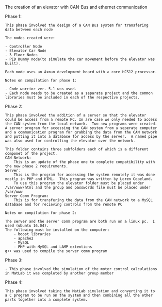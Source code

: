 The creation of an elevator with CAN-Bus and ethernet communication

Phase 1: 

    This phase involved the design of a CAN Bus system for transfering data between each node

    The nodes created were:
    
    - Controller Node
    - Elevator Car Node
    - 3 Floor Nodes
    - PID Dummy node(to simulate the car movement before the elevator was built).
    
    Each node uses an Axman development board with a core HCS12 processor.
    
    Notes on compilation for phase 1:
    
    - Code warrior ver. 5.1 was used.
    - Each node needs to be created as a separate project and the common libraries must be included in each of the respective projects. 
    
 

Phase 2:

    This phase involved the addition of a server so that the elevator could be access from a remote PC. In are case we only needed to access the CAN system from the local network.  Two new programs were created.  A server program for accessing the CAN system from a seperate computer and a communication program for grabbing the data from the CAN network and putting it into a database for access by the server.  A named pipe was also used for controlling the elevator over the network.  

    This folder contains three subfolders each of which is a different componet of the project.
    CAN Network:
        This is an update of the phase one to complete compatibility with the new phase 2 requirements.
    Server: 
        This is the program for accessing the system remotely it was done mostly in PHP and HTML.  This program was written by Loren Copeland.  
        To use this program the elevator folder must be placed under /var/www/html and the group and passwords file must be placed under /var/www
    Server Comm Program:
        This is for transfering the data from the CAN network to a MySQL database and for recieving controls from the remote PC
    
    Notes on compilation for phase 2:
    
    The server and the server comm program are both run on a linux pc.  I used (ubuntu 16.04).  
    The following must be installed on the computer:
        - boost libraries
        - apache2
        - MySQL
        - PHP with MySQL and LAMP extentions
    g++ was used to compile the server comm program

Phase 3:

    - This phase involved the simulation of the motor control calculations in MatLab it was completed by another group member

Phase 4:

    This phase involved taking the MatLab simulation and converting it to a C program to be run on the system and then combining all the other parts together into a complete system. 
   
    


